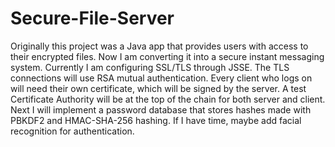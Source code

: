 # Secure-File-Server
Originally this project was a Java app that provides users with access to their encrypted files.
Now I am converting it into a secure instant messaging system.
Currently I am configuring SSL/TLS through JSSE.
The TLS connections will use RSA mutual authentication. Every client who logs on will need their own certificate,
which will be signed by the server. A test Certificate Authority will be at the top of the chain for both server and client.
Next I will implement a password database that stores hashes made with PBKDF2 and HMAC-SHA-256 hashing.
If I have time, maybe add facial recognition for authentication.

